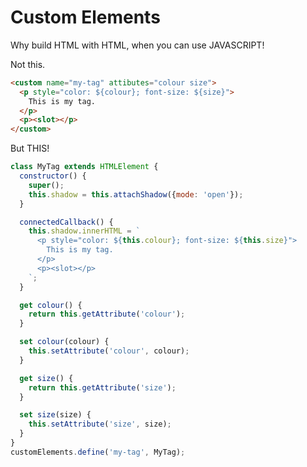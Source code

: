 Custom Elements
===============

Why build HTML with HTML, when you can use JAVASCRIPT!

Not this.
```html
<custom name="my-tag" attibutes="colour size">
  <p style="color: ${colour}; font-size: ${size}">
    This is my tag.
  </p>
  <p><slot></p>
</custom>
```


But THIS!
```javascript
class MyTag extends HTMLElement {
  constructor() {
    super();
    this.shadow = this.attachShadow({mode: 'open'});
  }

  connectedCallback() {
    this.shadow.innerHTML = `
      <p style="color: ${this.colour}; font-size: ${this.size}">
        This is my tag.
      </p>
      <p><slot></p>
    `;
  }

  get colour() {
    return this.getAttribute('colour');
  }

  set colour(colour) {
    this.setAttribute('colour', colour);
  }

  get size() {
    return this.getAttribute('size');
  }

  set size(size) {
    this.setAttribute('size', size);
  }
}
customElements.define('my-tag', MyTag);
```